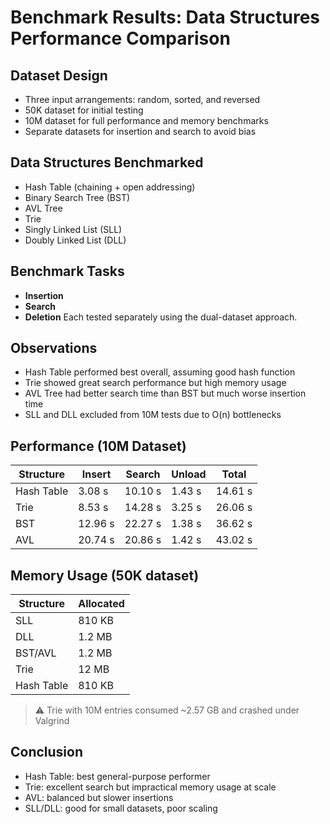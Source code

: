 # Benchmark Results: Data Structures Performance Comparison

## Dataset Design

- Three input arrangements: random, sorted, and reversed
- 50K dataset for initial testing
- 10M dataset for full performance and memory benchmarks
- Separate datasets for insertion and search to avoid bias

## Data Structures Benchmarked

- Hash Table (chaining + open addressing)
- Binary Search Tree (BST)
- AVL Tree
- Trie
- Singly Linked List (SLL)
- Doubly Linked List (DLL)

## Benchmark Tasks

- **Insertion**
- **Search**
- **Deletion**
  Each tested separately using the dual-dataset approach.

## Observations

- Hash Table performed best overall, assuming good hash function
- Trie showed great search performance but high memory usage
- AVL Tree had better search time than BST but much worse insertion time
- SLL and DLL excluded from 10M tests due to O(n) bottlenecks

## Performance (10M Dataset)

| Structure  | Insert  | Search  | Unload | Total   |
| ---------- | ------- | ------- | ------ | ------- |
| Hash Table | 3.08 s  | 10.10 s | 1.43 s | 14.61 s |
| Trie       | 8.53 s  | 14.28 s | 3.25 s | 26.06 s |
| BST        | 12.96 s | 22.27 s | 1.38 s | 36.62 s |
| AVL        | 20.74 s | 20.86 s | 1.42 s | 43.02 s |

## Memory Usage (50K dataset)

| Structure  | Allocated |
| ---------- | --------- |
| SLL        | 810 KB    |
| DLL        | 1.2 MB    |
| BST/AVL    | 1.2 MB    |
| Trie       | 12 MB     |
| Hash Table | 810 KB    |

> ⚠️ Trie with 10M entries consumed ~2.57 GB and crashed under Valgrind

## Conclusion

- Hash Table: best general-purpose performer
- Trie: excellent search but impractical memory usage at scale
- AVL: balanced but slower insertions
- SLL/DLL: good for small datasets, poor scaling
